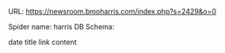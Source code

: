URL: https://newsroom.bmoharris.com/index.php?s=2429&o=0

Spider name: harris
DB Schema:

date
title
link
content
